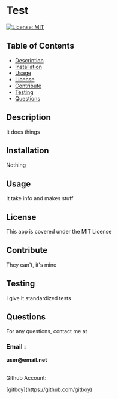 
  # Test
  [![License: MIT](https://img.shields.io/badge/License-MIT-yellow.svg)](https://opensource.org/licenses/MIT)
  
  ## Table of Contents
  * [Description](#description)
  * [Installation](#installation)
  * [Usage](#usage)
  * [License](#license)
  * [Contribute](#contribute)
  * [Testing](#testing)
  * [Questions](#questions)
    
  ## Description
  <p> It does things </p>
  
  ## Installation
  <p> Nothing </p>

  ## Usage
  <p> It take info and makes stuff </p>

  ## License
  <p> This app is covered under the MIT License </p>
  
  ## Contribute
  <p> They can't, it's mine </p>

  ## Testing
  <p> I give it standardized tests </p>

  ## Questions
  <p> For any questions, contact me at </p>
  <h3> Email : </h3>
  <strong>user@email.net</strong>
  <br></br>
  <p> Github Account:</p>  
  [gitboy](https://github.com/gitboy)

